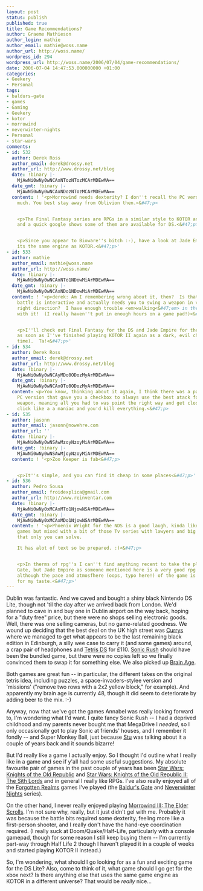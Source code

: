 ```yaml
---
layout: post
status: publish
published: true
title: Game Recommendations?
author: Graeme Mathieson
author_login: mathie
author_email: mathie@woss.name
author_url: http://woss.name/
wordpress_id: 294
wordpress_url: http://woss.name/2006/07/04/game-recommendations/
date: 2006-07-04 14:47:53.000000000 +01:00
categories:
- Geekery
- Personal
tags:
- baldurs-gate
- games
- Gaming
- Geekery
- kotor
- morrowind
- neverwinter-nights
- Personal
- star-wars
comments:
- id: 532
  author: Derek Ross
  author_email: derek@drossy.net
  author_url: http://www.drossy.net/blog
  date: !binary |-
    MjAwNi0wNy0wNCAxNTozNTozMCArMDEwMA==
  date_gmt: !binary |-
    MjAwNi0wNy0wNCAxNDozNTozMCArMDEwMA==
  content: ! '<p>Morrowind needs dexterity? I don''t recall the PC version needing
    much. You best stay away from Oblivion then.<&#47;p>


    <p>The Final Fantasy series are RPGs in a similar style to KOTOR and KOTOR 2,
    and a quick google shows some of them are available for DS.<&#47;p>


    <p>Since you appear to Bioware''s bitch :-), have a look at Jade Empire, I think
    its the same engine as KOTOR.<&#47;p>'
- id: 533
  author: mathie
  author_email: mathie@woss.name
  author_url: http://woss.name/
  date: !binary |-
    MjAwNi0wNy0wNCAxNTo1NDowMiArMDEwMA==
  date_gmt: !binary |-
    MjAwNi0wNy0wNCAxNDo1NDowMiArMDEwMA==
  content: ! '<p>derek: Am I remembering wrong about it, then?  Is that the one where
    battle is interactive and actually needs you to swing a weapon in vaguely the
    right direction?  I have enough trouble <em>walking<&#47;em> in the right direction
    with it!  (I really haven''t put in enough hours on a game pad!)<&#47;p>


    <p>I''ll check out Final Fantasy for the DS and Jade Empire for the xbox (just
    as soon as I''ve finished playing KOTOR II again as a dark, evil character this
    time).  Ta!<&#47;p>'
- id: 534
  author: Derek Ross
  author_email: derek@drossy.net
  author_url: http://www.drossy.net/blog
  date: !binary |-
    MjAwNi0wNy0wNCAyMDo0ODozMyArMDEwMA==
  date_gmt: !binary |-
    MjAwNi0wNy0wNCAxOTo0ODozMyArMDEwMA==
  content: <p>You know, thinking about it again, I think there was a patch for the
    PC version that gave you a checkbox to always use the best atack for your current
    weapon, meaning all you had to was point the right way and get close enough and
    click like a a maniac and you'd kill everything.<&#47;p>
- id: 535
  author: jasonn
  author_email: jasonn@nowehre.com
  author_url: ''
  date: !binary |-
    MjAwNi0wNy0wNSAwMzoyNzoyMiArMDEwMA==
  date_gmt: !binary |-
    MjAwNi0wNy0wNSAwMjoyNzoyMiArMDEwMA==
  content: ! '<p>Zoo Keeper is fab<&#47;p>


    <p>It''s simple, and you can find it cheap in some places<&#47;p>'
- id: 536
  author: Pedro Sousa
  author_email: froidexplica@gmail.com
  author_url: http://www.reinventar.com
  date: !binary |-
    MjAwNi0wNy0xMCAxMTo1NjowNSArMDEwMA==
  date_gmt: !binary |-
    MjAwNi0wNy0xMCAxMDo1NjowNSArMDEwMA==
  content: ! '<p>Phoenix Wright for the NDS is a good laugh, kinda like old adventure
    games but mixed with a bit of those Tv series with lawyers and big murder cases
    that only you can solve.

    It has alot of text so be prepared. :)<&#47;p>


    <p>In therms of rpg''s I can''t find anything recent to take the place of Baldur''s
    Gate, but Jade Empire as someone mentioned here is a very good rpg for the xbox,
    although the pace and atmosfhere (oops, typo here!) of the game is kinda slow
    for my taste.<&#47;p>'
---
```

Dublin was fantastic.  And we caved and bought a shiny black Nintendo DS Lite, though not 'til the day after we arrived back from London.  We'd planned to cave in and buy one in Dublin airport on the way back, hoping for a "duty free" price, but there were no shops selling electronic goods.  Well, there was one selling cameras, but no game-related goodness.  We wound up deciding that the best deal on the UK high street was [Currys](http:&#47;&#47;www.currys.co.uk&#47;) where we managed to get what appears to be the last remaining black edition in Edinburgh, a silly wee case to carry it (and some games) around, a crap pair of headphones and [Tetris DS](http:&#47;&#47;www.tetrisds.com&#47;) for &pound;110.  [Sonic Rush](http:&#47;&#47;www.sega.com&#47;gamesite&#47;sonicrush&#47;) should have been the bundled game, but there were no copies left so we finally convinced them to swap it for something else.  We also picked up [Brain Age](http:&#47;&#47;www.brainage.com&#47;launch&#47;index.jsp).

Both games are great fun -- in particular, the different takes on the original tetris idea, including puzzles, a space-invaders-stylee version and 'missions' ("remove two rows with a 2x2 yellow block," for example).  And apparently my brain age is currently 48, though it did seem to deteriorate by adding beer to the mix. :-)

Anyway, now that we've got the games Annabel was really looking forward to, I'm wondering what I'd want.  I quite fancy Sonic Rush -- I had a deprived childhood and my parents never bought me that MegaDrive I *needed*, so I only occasionally got to play Sonic at friends' houses, and I remember it fondly -- and Super Monkey Ball, just because [Stu](http:&#47;&#47;greengiraffegames.com&#47;) was talking about it a couple of years back and it sounds bizarre!

But I'd really like a game I actually enjoy.  So I thought I'd outline what I really like in a game and see if y'all had some useful suggestions.  My absolute favourite pair of games in the past couple of years has been [Star Wars: Knights of the Old Republic](http:&#47;&#47;www.swkotor.com&#47;) and [Star Wars: Knights of the Old Republic II: The Sith Lords](http:&#47;&#47;www.lucasarts.com&#47;games&#47;swkotor_sithlords&#47;) and in general I really like RPGs. I've also really enjoyed all of the [Forgotten Realms](http:&#47;&#47;www.wizards.com&#47;default.asp?x=dnd&#47;fr&#47;welcome) games I've played (the [Baldur's Gate](http:&#47;&#47;www.planetbaldursgate.com&#47;) and [Neverwinter Nights](http:&#47;&#47;nwn.bioware.com&#47;) series).

On the other hand, I never really enjoyed playing [Morrowind III: The Elder Scrolls](http:&#47;&#47;www.elderscrolls.com&#47;).  I'm not sure why, really, but it just didn't gel with me. Probably it was because the battle bits required some dexterity, feeling more like a first-person shooter, and I really don't have the hand-eye coordination required.  (I really suck at Doom&#47;Quake&#47;Half-Life, particularly with a console gamepad, though for some reason I still keep buying them -- I'm currently part-way through Half Life 2 though I haven't played it in a couple of weeks and started playing KOTOR II instead.)

So, I'm wondering, what should I go looking for as a fun and exciting game for the DS Lite?  Also, come to think of it, what game should I go get for the xbox next?  Is there anything else that uses the same game engine as KOTOR in a different universe?  That would be *really* nice...
